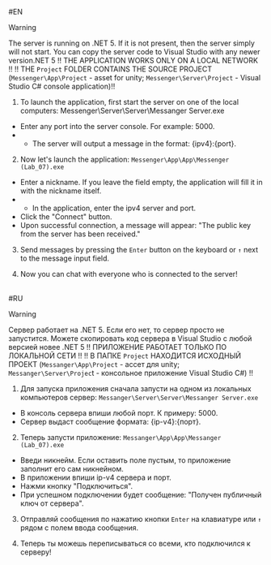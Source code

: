 #EN
<br />
> [!WARNING]
> The server is running on .NET 5. If it is not present, then the server simply will not start. You can copy the server code to Visual Studio with any newer version.NET 5
> !! THE APPLICATION WORKS ONLY ON A LOCAL NETWORK !!
> !! THE `Project` FOLDER CONTAINS THE SOURCE PROJECT (`Messenger\App\Project` - asset for unity; `Messenger\Server\Project` - Visual Studio C# console application)!!

1. To launch the application, first start the server on one of the local computers: Messenger\Server\Server\Messanger Server.exe
- Enter any port into the server console. For example: 5000.
- - The server will output a message in the format: {ipv4}:{port}.

2. Now let's launch the application: `Messenger\App\App\Messenger (Lab_07).exe`
- Enter a nickname. If you leave the field empty, the application will fill it in with the nickname itself.
- - In the application, enter the ipv4 server and port.
- Click the "Connect" button.
- Upon successful connection, a message will appear: "The public key from the server has been received."

3. Send messages by pressing the `Enter` button on the keyboard or `↑` next to the message input field.

4. Now you can chat with everyone who is connected to the server!
<br />
#RU
<br />

> [!WARNING]
> Сервер работает на .NET 5. Если его нет, то сервер просто не запустится. Можете скопировать код сервера в Visual Studio с любой версией новее .NET 5
> !! ПРИЛОЖЕНИЕ РАБОТАЕТ ТОЛЬКО ПО ЛОКАЛЬНОЙ СЕТИ !!
> !! В ПАПКЕ `Project` НАХОДИТСЯ ИСХОДНЫЙ ПРОЕКТ (`Messanger\App\Project` - ассет для unity; `Messanger\Server\Projec`t - консольное приложение Visual Studio C#) !!

1. Для запуска приложения сначала запусти на одном из локальных компьютеров сервер: `Messanger\Server\Server\Messanger Server.exe`
- В консоль сервера впиши любой порт. К примеру: 5000.
- Сервер выдаст сообщение формата: {ip-v4}:{порт}.

2. Теперь запусти приложение: `Messanger\App\App\Messanger (Lab_07).exe`
- Введи никнейм. Если оставить поле пустым, то приложение заполнит его сам никнейном.
- В приложении впиши ip-v4 сервера и порт.
- Нажми кнопку "Подключиться".
- При успешном подключении будет сообщение: "Получен публичный ключ от сервера".

3. Отправляй сообщения по нажатию кнопки `Enter` на клавиатуре или `↑` рядом с полем ввода сообщения.

4. Теперь ты можешь переписываться со всеми, кто подключился к серверу!
